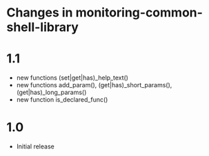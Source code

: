 # Changes in monitoring-common-shell-library

# 1.1

* new functions (set|get|has)_help_text()
* new functions add_param(), (get|has)_short_params(), (get|has)_long_params()
* new function is_declared_func()

# 1.0

* Initial release
